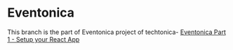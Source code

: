 # Eventonica

This branch is the part of Eventonica project of techtonica- [Eventonica Part 1 - Setup your React App](https://github.com/Techtonica/curriculum/blob/main/projects/eventonica-react/eventonica-setup.md)
